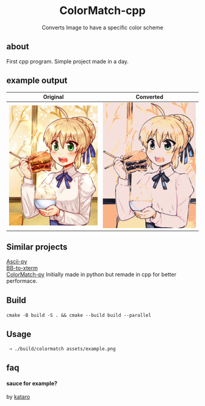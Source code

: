 <h1 align="center">ColorMatch-cpp</h1>
<p align="center">Converts Image to have a specific color scheme</p>

## about
First cpp program. Simple project made in a day.

## example output

Original             |  Converted
:-------------------------:|:-------------------------:
![](./assets/example.png)  |  ![](./assets/example-converted.png)

## Similar projects
[Ascii-py](https://github.com/LeadSeason/Ascii-py)  
[BB-to-xterm](https://github.com/LeadSeason/BB-to-xterm)  
[ColorMatch-py](https://github.com/LeadSeason/ColorMatch-py) Initially made in python but remade in cpp for better performace.

## Build
`cmake -B build -S . && cmake --build build --parallel`

## Usage
```bash
 → ./build/colormatch assets/example.png 
```

## faq
#### sauce for example?
by [kataro](https://gelbooru.com/index.php?page=post&s=view&id=7639182)
